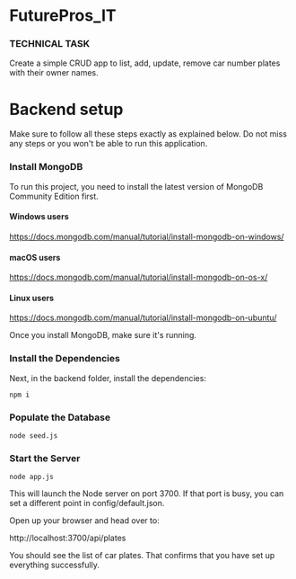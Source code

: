 # FuturePros_IT 

### TECHNICAL TASK

Create a simple CRUD app to list, add, update, remove car number plates with their owner names.

# Backend setup

Make sure to follow all these steps exactly as explained below. Do not miss any steps or you won't be able to run this application.

### Install MongoDB

To run this project, you need to install the latest version of MongoDB Community Edition first.
#### Windows users 
https://docs.mongodb.com/manual/tutorial/install-mongodb-on-windows/
#### macOS users 
https://docs.mongodb.com/manual/tutorial/install-mongodb-on-os-x/
#### Linux users 
https://docs.mongodb.com/manual/tutorial/install-mongodb-on-ubuntu/

Once you install MongoDB, make sure it's running.

### Install the Dependencies

Next, in the backend folder, install the dependencies:

    npm i

### Populate the Database

    node seed.js

### Start the Server

    node app.js

This will launch the Node server on port 3700. If that port is busy, you can set a different point in config/default.json.

Open up your browser and head over to:

http://localhost:3700/api/plates

You should see the list of car plates. That confirms that you have set up everything successfully.
